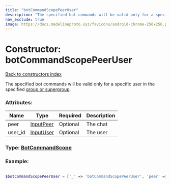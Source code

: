 ```yaml
---
title: "botCommandScopePeerUser"
description: "The specified bot commands will be valid only for a specific user in the specified group or supergroup."
nav_exclude: true
image: https://docs.madelineproto.xyz/favicons/android-chrome-256x256.png
---
```

# Constructor: botCommandScopePeerUser  
[Back to constructors index](/API_docs/constructors/index.html)



The specified bot commands will be valid only for a specific user in the specified [group or supergroup](https://core.telegram.org/api/channel).

### Attributes:

| Name     |    Type       | Required | Description |
|----------|---------------|----------|-------------|
|peer|[InputPeer](/API_docs/types/InputPeer.html) | Optional|The chat|
|user\_id|[InputUser](/API_docs/types/InputUser.html) | Optional|The user|



### Type: [BotCommandScope](/API_docs/types/BotCommandScope.html)


### Example:

```php

$botCommandScopePeerUser = ['_' => 'botCommandScopePeerUser', 'peer' => InputPeer, 'user_id' => InputUser];
```  
